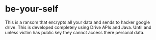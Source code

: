 # be-your-self
This is a ransom that encrypts all your data and sends to hacker google drive. This is developed completely using Drive APIs and Java. Until and unless victim has public key they cannot access there personal data.
